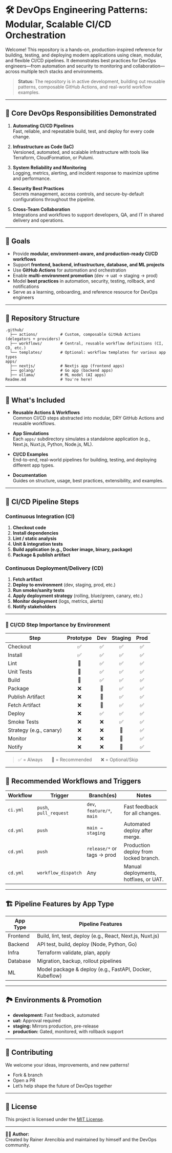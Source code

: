 # 🛠️ DevOps Engineering Patterns: Modular, Scalable CI/CD Orchestration

Welcome! This repository is a hands-on, production-inspired reference for building, testing, and deploying modern applications using clean, modular, and flexible CI/CD pipelines. It demonstrates best practices for DevOps engineers—from automation and security to monitoring and collaboration—across multiple tech stacks and environments.

> **Status:** The repository is in active development, building out reusable patterns, composable GitHub Actions, and real-world workflow examples.

---

## 📌 Core DevOps Responsibilities Demonstrated

1. **Automating CI/CD Pipelines**  
   Fast, reliable, and repeatable build, test, and deploy for every code change.

2. **Infrastructure as Code (IaC)**  
   Versioned, automated, and scalable infrastructure with tools like Terraform, CloudFormation, or Pulumi.

3. **System Reliability and Monitoring**  
   Logging, metrics, alerting, and incident response to maximize uptime and performance.

4. **Security Best Practices**  
   Secrets management, access controls, and secure-by-default configurations throughout the pipeline.

5. **Cross-Team Collaboration**  
   Integrations and workflows to support developers, QA, and IT in shared delivery and operations.

---

## 🎯 Goals

- Provide **modular, environment-aware, and production-ready CI/CD workflows**
- Support **frontend, backend, infrastructure, database, and ML projects**
- Use **GitHub Actions** for automation and orchestration
- Enable **multi-environment promotion** (dev → uat → staging → prod)
- Model **best practices** in automation, security, testing, rollback, and notifications
- Serve as a learning, onboarding, and reference resource for DevOps engineers

---

## 📁 Repository Structure

```text
.github/
  ├── actions/          # Custom, composable GitHub Actions (delegators + providers)
  ├── workflows/        # Central, reusable workflow definitions (CI, CD, etc.)
  └── templates/        # Optional: workflow templates for various app types
apps/
  ├── nextjs/           # Nextjs app (frontend apps)
  ├── golang/           # Go app (backend apps)
  ├── ollama/           # ML model (AI apps)
Readme.md               # You're here!
```

---

## 🔧 What's Included

- **Reusable Actions & Workflows**  
  Common CI/CD steps abstracted into modular, DRY GitHub Actions and reusable workflows.

- **App Simulations**  
  Each `apps/` subdirectory simulates a standalone application (e.g., Next.js, Nuxt.js, Python, Node.js, ML).

- **CI/CD Examples**  
  End-to-end, real-world pipelines for building, testing, and deploying different app types.

- **Documentation**  
  Guides on structure, usage, best practices, extensibility, and examples.

---

## 🚦 CI/CD Pipeline Steps

### Continuous Integration (CI)

1. **Checkout code**
2. **Install dependencies**
3. **Lint / static analysis**
4. **Unit & integration tests**
5. **Build application (e.g., Docker image, binary, package)**
6. **Package & publish artifact**

### Continuous Deployment/Delivery (CD)

1. **Fetch artifact**
2. **Deploy to environment** (dev, staging, prod, etc.)
3. **Run smoke/sanity tests**
4. **Apply deployment strategy** (rolling, blue/green, canary, etc.)
5. **Monitor deployment** (logs, metrics, alerts)
6. **Notify stakeholders**

---

### 🧠 CI/CD Step Importance by Environment

| Step                   | Prototype | Dev | Staging | Prod |
|------------------------|:---------:|:---:|:-------:|:----:|
| Checkout               | ✅        | ✅  | ✅      | ✅   |
| Install                | ✅        | ✅  | ✅      | ✅   |
| Lint                   | 🔁        | ✅  | ✅      | ✅   |
| Unit Tests             | 🔁        | ✅  | ✅      | ✅   |
| Build                  | 🔁        | ✅  | ✅      | ✅   |
| Package                | ❌        | 🔁  | ✅      | ✅   |
| Publish Artifact       | ❌        | 🔁  | ✅      | ✅   |
| Fetch Artifact         | ❌        | 🔁  | ✅      | ✅   |
| Deploy                 | ❌        | ✅  | ✅      | ✅   |
| Smoke Tests            | ❌        | ❌  | ✅      | ✅   |
| Strategy (e.g., canary)| ❌        | ❌  | 🔁      | ✅   |
| Monitor                | ❌        | ❌  | 🔁      | ✅   |
| Notify                 | ❌        | ❌  | 🔁      | ✅   |

> ✅ = Always  🔁 = Recommended  ❌ = Optional/Skip

---

## 🔁 Recommended Workflows and Triggers

| Workflow | Trigger                 | Branch(es)                  | Notes                                  |
|----------|-------------------------|-----------------------------|----------------------------------------|
| `ci.yml` | `push`, `pull_request`  | `dev`, `feature/*`, `main`  | Fast feedback for all changes.         |
| `cd.yml` | `push`                  | `main → staging`            | Automated deploy after merge.          |
| `cd.yml` | `push`                  | `release/*` or tags → prod  | Production deploy from locked branch.  |
| `cd.yml` | `workflow_dispatch`     | Any                         | Manual deployments, hotfixes, or UAT.  |

---

## 🏗️ Pipeline Features by App Type

| App Type   | Pipeline Features                                           |
|------------|------------------------------------------------------------|
| Frontend   | Build, lint, test, deploy (e.g., React, Next.js, Nuxt.js)  |
| Backend    | API test, build, deploy (Node, Python, Go)                 |
| Infra      | Terraform validate, plan, apply                            |
| Database   | Migration, backup, rollout pipelines                       |
| ML         | Model package & deploy (e.g., FastAPI, Docker, Kubeflow)   |

---

## 🏞️ Environments & Promotion

- **development:** Fast feedback, automated
- **uat:** Approval required
- **staging:** Mirrors production, pre-release
- **production:** Gated, monitored, with rollback support

---

## 🤝 Contributing

We welcome your ideas, improvements, and new patterns!
- Fork & branch
- Open a PR
- Let’s help shape the future of DevOps together

---

## 📄 License

This project is licensed under the [MIT License](LICENSE).

---

👨‍💻 **Author:**  
Created by Rainer Arencibia and maintained by himself and the DevOps community.
